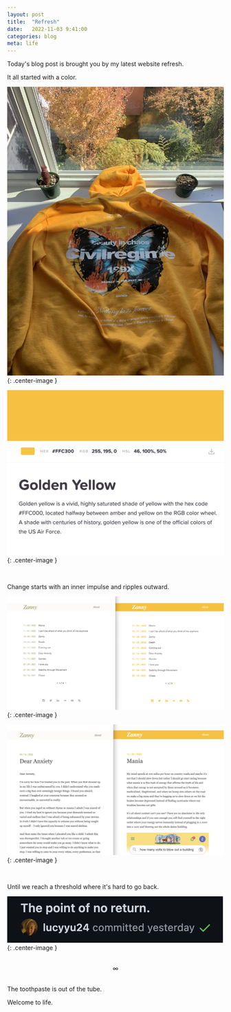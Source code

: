 ```yaml
---
layout: post
title:  "Refresh"
date:   2022-11-03 9:41:00
categories: blog
meta: life
---
```


Today's blog post is brought you by my latest website refresh.

It all started with a color.

![hoodie](/images/hoodie.jpg){: .center-image }

![golden_yellow](/images/golden_yellow.png){: .center-image }

<br />

Change starts with an inner impulse and ripples outward.

![refresh1](/images/refresh1.png){: .center-image }

![refresh2](/images/refresh2.png){: .center-image }

<br />

Until we reach a threshold where it's hard to go back.

![golden_yellow](/images/no_return.png){: .center-image }

<br/>
<div align="center"> ∞ </div>
<br/>

The toothpaste is out of the tube.

Welcome to life.

